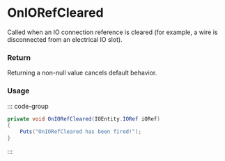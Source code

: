 # OnIORefCleared
<Badge type="info" text="Electronic"/><Badge type="danger" text="Carbon Compatible"/><Badge type="warning" text="Oxide Compatible"/>
Called when an IO connection reference is cleared (for example, a wire is disconnected from an electrical IO slot).

### Return
Returning a non-null value cancels default behavior.

### Usage
::: code-group
```csharp [Example]
private void OnIORefCleared(IOEntity.IORef iORef)
{
	Puts("OnIORefCleared has been fired!");
}
```
:::
